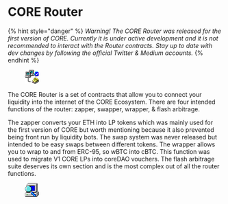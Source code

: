 # CORE Router

{% hint style="danger" %}
_Warning! The CORE Router was released for the first version of CORE. Currently it is under active development and it is not recommended to interact with the Router contracts. Stay up to date with dev changes by following the official Twitter & Medium accounts._
{% endhint %}

<figure><img src="../.gitbook/assets/image (1).png" alt=""><figcaption></figcaption></figure>

The CORE Router is a set of contracts that allow you to connect your liquidity into the internet of the CORE Ecosystem. There are four intended functions of the router: zapper, swapper, wrapper, & flash arbitrage.

The zapper converts your ETH into LP tokens which was mainly used for the first version of CORE but worth mentioning because it also prevented being front run by liquidity bots. The swap system was never released but intended to be easy swaps between different tokens. The wrapper allows you to wrap to and from ERC-95, so wBTC into cBTC. This function was used to migrate V1 CORE LPs into coreDAO vouchers. The flash arbitrage suite deserves its own section and is the most complex out of all the router functions.

<figure><img src="../.gitbook/assets/image.png" alt=""><figcaption></figcaption></figure>

